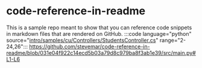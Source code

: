 # code-reference-in-readme

This is a sample repo meant to show that you can reference code snippets in markdown files that are rendered on GitHub.
:::code language="python" source="[intro/samples/cu/Controllers/StudentsController.cs](https://github.com/stevemar/code-reference-in-readme/blob/031e04f922c14ecd5b03a79d8c979ba8f3ab1e39/src/main.py)" range="2-24,26":::
https://github.com/stevemar/code-reference-in-readme/blob/031e04f922c14ecd5b03a79d8c979ba8f3ab1e39/src/main.py#L1-L6
